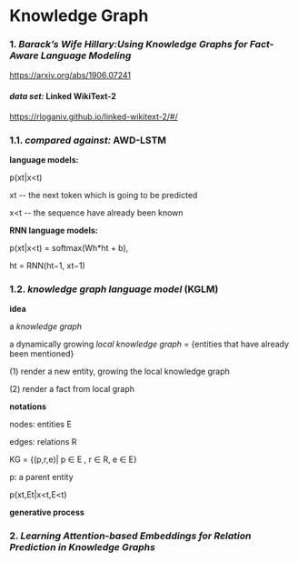 # Knowledge Graph

### 1. *Barack’s Wife Hillary:Using Knowledge Graphs for Fact-Aware Language Modeling*
https://arxiv.org/abs/1906.07241

#### *data set:* Linked WikiText-2
https://rloganiv.github.io/linked-wikitext-2/#/

### 1.1. *compared against:* AWD-LSTM

**language models:**

   p(xt|x<t)
   
   xt -- the next token which is going to be predicted
   
   x<t -- the sequence have already been known

**RNN language models:**

   p(xt|x<t) = softmax(Wh*ht + b),
   
   ht = RNN(ht−1, xt−1)

### 1.2. *knowledge graph language model* **(KGLM)**

**idea**

   a *knowledge graph*

   a dynamically growing *local knowledge graph* = {entities that have already been mentioned} 

   (1) render a new entity, growing the local knowledge graph
   
   (2) render a fact from local graph

**notations**

   nodes: entities E
   
   edges: relations R
   
   KG = {(p,r,e)| p ∈ E , r ∈ R, e ∈ E}
   
   p: a parent entity
   
   p(xt,Et|x<t,E<t)

**generative process**
   
   
### 2. *Learning Attention-based Embeddings for Relation Prediction in Knowledge Graphs*

